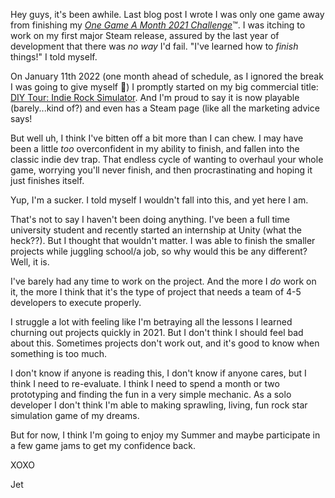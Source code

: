 Hey guys, it's been awhile. Last blog post I wrote I was only one game away from finishing my [*One Game A Month 2021 Challenge*](https://itch.io/c/1476380/one-game-a-month-2021)™. I was itching to work on my first major Steam release, assured by the last year of development that there was *no way* I'd fail. "I've learned how to *finish* things!" I told myself.

On January 11th 2022 (one month ahead of schedule, as I ignored the break I was going to give myself 🥴) I promptly started on my big commercial title: [DIY Tour: Indie Rock Simulator](https://simonjet.itch.io/diy-tour?secret=wRCboADa2Ul2w8a3IT5PwCk3yM). And I'm proud to say it is now playable (barely...kind of?) and even has a Steam page (like all the marketing advice says!

But well uh, I think I've bitten off a bit more than I can chew. I may have been a little *too* overconfident in my ability to finish, and fallen into the classic indie dev trap. That endless cycle of wanting to overhaul your whole game, worrying you'll never finish, and then procrastinating and hoping it just finishes itself.

Yup, I'm a sucker. I told myself I wouldn't fall into this, and yet here I am.

That's not to say I haven't been doing anything. I've been a full time university student and recently started an internship at Unity (what the heck??). But I thought that wouldn't matter. I was able to finish the smaller projects while juggling school/a job, so why would this be any different? Well, it is.

I've barely had any time to work on the project. And the more I *do* work on it, the more I think that it's the type of project that needs a team of 4-5 developers to execute properly.

I struggle a lot with feeling like I'm betraying all the lessons I learned churning out projects quickly in 2021. But I don't think I should feel bad about this. Sometimes projects don't work out, and it's good to know when something is too much.

I don't know if anyone is reading this, I don't know if anyone cares, but I think I need to re-evaluate. I think I need to spend a month or two prototyping and finding the fun in a very simple mechanic. As a solo developer I don't think I'm able to making sprawling, living, fun rock star simulation game of my dreams. 

But for now, I think I'm going to enjoy my Summer and maybe participate in a few game jams to get my confidence back.

XOXO

Jet



